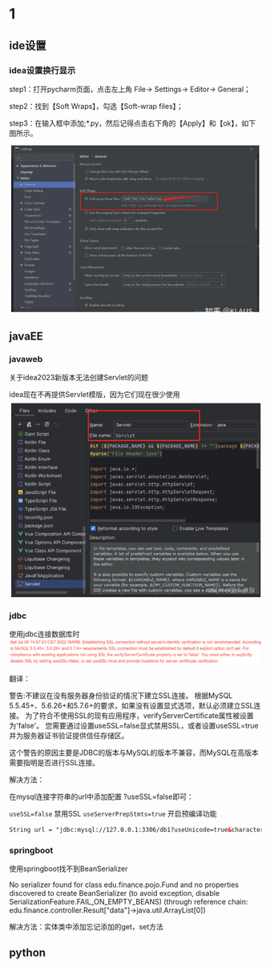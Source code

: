 # 1

## ide设置

### idea设置换行显示

step1：打开pycharm页面，点击左上角 File-> Settings-> Editor-> General；

step2：找到【Soft Wraps】，勾选【Soft-wrap files】；

step3：在输入框中添加;*.py，然后记得点击右下角的【Apply】和【ok】，如下图所示。

![images](images/屏幕截图%202023-09-16%20160257.png)

## javaEE

### javaweb

关于idea2023新版本无法创建Servlet的问题

idea现在不再提供Servlet模版，因为它们现在很少使用
![images](images/屏幕截图%202023-09-19%20220436.png)

### jdbc

使用jdbc连接数据库时
![images](./images/屏幕截图%202023-09-13%20170547.png)

翻译：

警告:不建议在没有服务器身份验证的情况下建立SSL连接。
根据MySQL 5.5.45+、5.6.26+和5.7.6+的要求，如果没有设置显式选项，默认必须建立SSL连接。
为了符合不使用SSL的现有应用程序，verifyServerCertificate属性被设置为'false'。
您需要通过设置useSSL=false显式禁用SSL，或者设置useSSL=true并为服务器证书验证提供信任存储区。

这个警告的原因主要是JDBC的版本与MySQL的版本不兼容，而MySQL在高版本需要指明是否进行SSL连接。

解决方法：

在mysql连接字符串的url中添加配置 ?useSSL=false即可：

`useSSL=false`  禁用SSL
`useServerPrepStmts=true`   开启预编译功能

```xml
String url = "jdbc:mysql://127.0.0.1:3306/db1?useUnicode=true&characterEncoding=utf-8&useSSL=false";
```

### springboot

使用springboot找不到BeanSerializer

No serializer found for class edu.finance.pojo.Fund and no properties discovered to create BeanSerializer (to avoid exception, disable SerializationFeature.FAIL_ON_EMPTY_BEANS) (through reference chain: edu.finance.controller.Result["data"]->java.util.ArrayList[0])

解决方法：实体类中添加忘记添加的get，set方法

## python
